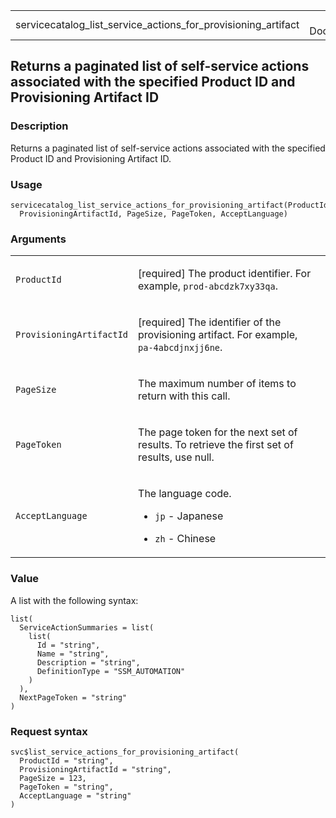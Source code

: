 <table style="width: 100%;">
<tbody>
<tr class="odd">
<td>servicecatalog_list_service_actions_for_provisioning_artifact</td>
<td style="text-align: right;">R Documentation</td>
</tr>
</tbody>
</table>

## Returns a paginated list of self-service actions associated with the specified Product ID and Provisioning Artifact ID

### Description

Returns a paginated list of self-service actions associated with the
specified Product ID and Provisioning Artifact ID.

### Usage

    servicecatalog_list_service_actions_for_provisioning_artifact(ProductId,
      ProvisioningArtifactId, PageSize, PageToken, AcceptLanguage)

### Arguments

<table>
<colgroup>
<col style="width: 35%" />
<col style="width: 65%" />
</colgroup>
<tbody>
<tr class="odd">
<td><code
id="servicecatalog_list_service_actions_for_provisioning_artifact_:_ProductId">ProductId</code></td>
<td><p>[required] The product identifier. For example,
<code>prod-abcdzk7xy33qa</code>.</p></td>
</tr>
<tr class="even">
<td><code
id="servicecatalog_list_service_actions_for_provisioning_artifact_:_ProvisioningArtifactId">ProvisioningArtifactId</code></td>
<td><p>[required] The identifier of the provisioning artifact. For
example, <code
style="white-space: pre;">⁠pa-4abcdjnxjj6ne⁠</code>.</p></td>
</tr>
<tr class="odd">
<td><code
id="servicecatalog_list_service_actions_for_provisioning_artifact_:_PageSize">PageSize</code></td>
<td><p>The maximum number of items to return with this call.</p></td>
</tr>
<tr class="even">
<td><code
id="servicecatalog_list_service_actions_for_provisioning_artifact_:_PageToken">PageToken</code></td>
<td><p>The page token for the next set of results. To retrieve the first
set of results, use null.</p></td>
</tr>
<tr class="odd">
<td><code
id="servicecatalog_list_service_actions_for_provisioning_artifact_:_AcceptLanguage">AcceptLanguage</code></td>
<td><p>The language code.</p>
<ul>
<li><p><code>jp</code> - Japanese</p></li>
<li><p><code>zh</code> - Chinese</p></li>
</ul></td>
</tr>
</tbody>
</table>

### Value

A list with the following syntax:

    list(
      ServiceActionSummaries = list(
        list(
          Id = "string",
          Name = "string",
          Description = "string",
          DefinitionType = "SSM_AUTOMATION"
        )
      ),
      NextPageToken = "string"
    )

### Request syntax

    svc$list_service_actions_for_provisioning_artifact(
      ProductId = "string",
      ProvisioningArtifactId = "string",
      PageSize = 123,
      PageToken = "string",
      AcceptLanguage = "string"
    )
